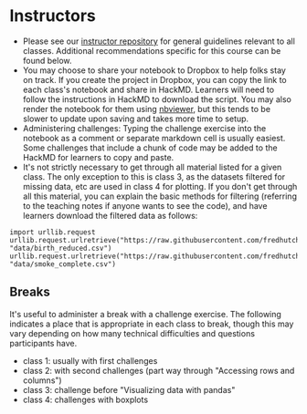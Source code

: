 # Instructors

- Please see our [instructor repository](https://github.com/fredhutchio/instructors) for general guidelines relevant to all classes. Additional recommendations specific for this course can be found below.
- You may choose to share your notebook to Dropbox to help folks stay on track. If you create the project in Dropbox, you can copy the link to each class's notebook and share in HackMD. Learners will need to follow the instructions in HackMD to download the script. You may also render the notebook for them using [nbviewer](https://nbviewer.jupyter.org), but this tends to be slower to update upon saving and takes more time to setup.
- Administering challenges: Typing the challenge exercise into the notebook as a comment or separate markdown cell is usually easiest. Some challenges that include a chunk of code may be added to the HackMD for learners to copy and paste.
- It's not strictly necessary to get through all material listed for a given class. The only exception to this is class 3, as the datasets filtered for missing data, etc are used in class 4 for plotting. If you don't get through all this material, you can explain the basic methods for filtering (referring to the teaching notes if anyone wants to see the code), and have learners download the filtered data as follows:

```
import urllib.request
urllib.request.urlretrieve("https://raw.githubusercontent.com/fredhutchio/python_intro/master/extra/birth_reduced.csv", "data/birth_reduced.csv")
urllib.request.urlretrieve("https://raw.githubusercontent.com/fredhutchio/python_intro/master/extra/smoke_complete.csv", "data/smoke_complete.csv")
```

## Breaks

It's useful to administer a break with a challenge exercise.
The following indicates a place that is appropriate in each class to break,
though this may vary depending on how many technical difficulties and questions participants have.

- class 1: usually with first challenges
- class 2: with second challenges (part way through "Accessing rows and columns")
- class 3: challenge before "Visualizing data with pandas"
- class 4: challenges with boxplots
